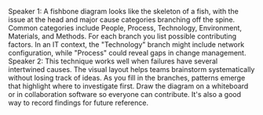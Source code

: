 Speaker 1: A fishbone diagram looks like the skeleton of a fish, with the issue at the head and major cause categories branching off the spine. Common categories include People, Process, Technology, Environment, Materials, and Methods. For each branch you list possible contributing factors. In an IT context, the "Technology" branch might include network configuration, while "Process" could reveal gaps in change management.
Speaker 2: This technique works well when failures have several intertwined causes. The visual layout helps teams brainstorm systematically without losing track of ideas. As you fill in the branches, patterns emerge that highlight where to investigate first. Draw the diagram on a whiteboard or in collaboration software so everyone can contribute. It's also a good way to record findings for future reference.
